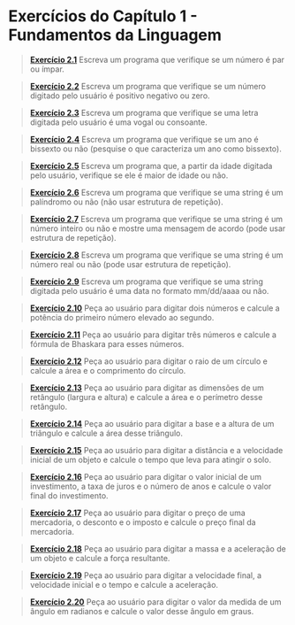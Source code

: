 # Exercícios do Capítulo 1 - Fundamentos da Linguagem

> **[Exercício 2.1](https://github.com/ThallesCansi/Programacao-para-Web/blob/master/1%C2%BA%20Bimestre/Cap%C3%ADtulo%20II%20-%20Estruturas%20da%20Condicionais/Exercise%202.1.py)**  Escreva um programa que verifique se um número é par ou ímpar. 

> **[Exercício 2.2](https://github.com/ThallesCansi/Programacao-para-Web/blob/master/1%C2%BA%20Bimestre/Cap%C3%ADtulo%20II%20-%20Estruturas%20da%20Condicionais/Exercise%202.2.py)**  Escreva um programa que verifique se um número digitado pelo usuário é positivo negativo ou zero.

> **[Exercício 2.3](https://github.com/ThallesCansi/Programacao-para-Web/blob/master/1%C2%BA%20Bimestre/Cap%C3%ADtulo%20II%20-%20Estruturas%20da%20Condicionais/Exercise%202.3.py)**  Escreva um programa que verifique se uma letra digitada pelo usuário é uma vogal ou consoante.

> **[Exercício 2.4](https://github.com/ThallesCansi/Programacao-para-Web/blob/master/1%C2%BA%20Bimestre/Cap%C3%ADtulo%20II%20-%20Estruturas%20da%20Condicionais/Exercise%202.4.py)**  Escreva um programa que verifique se um ano é bissexto ou não (pesquise o que caracteriza um ano como bissexto).

> **[Exercício 2.5](https://github.com/ThallesCansi/Programacao-para-Web/blob/master/1%C2%BA%20Bimestre/Cap%C3%ADtulo%20II%20-%20Estruturas%20da%20Condicionais/Exercise%202.5.py)**  Escreva um programa que, a partir da idade digitada pelo usuário, verifique se ele é maior de idade ou não.

> **[Exercício 2.6](https://github.com/ThallesCansi/Programacao-para-Web/blob/master/1%C2%BA%20Bimestre/Cap%C3%ADtulo%20II%20-%20Estruturas%20da%20Condicionais/Exercise%202.6.py)**  Escreva um programa que verifique se uma string é um palíndromo ou não (não usar estrutura de repetição).

> **[Exercício 2.7](https://github.com/ThallesCansi/Programacao-para-Web/blob/master/1%C2%BA%20Bimestre/Cap%C3%ADtulo%20II%20-%20Estruturas%20da%20Condicionais/Exercise%202.7.py)**  Escreva um programa que verifique se uma string é um número inteiro ou não e mostre uma mensagem de acordo (pode usar estrutura de repetição).

> **[Exercício 2.8](https://github.com/ThallesCansi/Programacao-para-Web/blob/master/1%C2%BA%20Bimestre/Cap%C3%ADtulo%20II%20-%20Estruturas%20da%20Condicionais/Exercise%202.8.py)**  Escreva um programa que verifique se uma string é um número real ou não (pode usar estrutura de repetição).

> **[Exercício 2.9](https://github.com/ThallesCansi/Programacao-para-Web/blob/master/1%C2%BA%20Bimestre/Cap%C3%ADtulo%20II%20-%20Estruturas%20da%20Condicionais/Exercise%202.9.py)**  Escreva um programa que verifique se uma string digitada pelo usuário é uma data no formato mm/dd/aaaa ou não.

> **[Exercício 2.10](https://github.com/ThallesCansi/Programacao-para-Web/blob/master/1%C2%BA%20Bimestre/Cap%C3%ADtulo%20II%20-%20Estruturas%20da%20Condicionais/Exercise%202.10.py)**  Peça ao usuário para digitar dois números e calcule a potência do primeiro   número elevado ao segundo.

> **[Exercício 2.11](https://github.com/ThallesCansi/Programacao-para-Web/blob/master/1%C2%BA%20Bimestre/Cap%C3%ADtulo%20II%20-%20Estruturas%20da%20Condicionais/Exercise%202.11.py)**  Peça ao usuário para digitar três números e calcule a fórmula de Bhaskara   para esses números.

> **[Exercício 2.12](https://github.com/ThallesCansi/Programacao-para-Web/blob/master/1%C2%BA%20Bimestre/Cap%C3%ADtulo%20II%20-%20Estruturas%20da%20Condicionais/Exercise%202.12.py)**  Peça  ao  usuário  para  digitar  o  raio  de  um  círculo  e  calcule  a  área  e  o   comprimento do círculo.

> **[Exercício 2.13](https://github.com/ThallesCansi/Programacao-para-Web/blob/master/1%C2%BA%20Bimestre/Cap%C3%ADtulo%20II%20-%20Estruturas%20da%20Condicionais/Exercise%202.13.py)**  Peça ao usuário para digitar as dimensões de um retângulo (largura e altura)   e calcule a área e o perímetro desse retângulo.

> **[Exercício 2.14](https://github.com/ThallesCansi/Programacao-para-Web/blob/master/1%C2%BA%20Bimestre/Cap%C3%ADtulo%20II%20-%20Estruturas%20da%20Condicionais/Exercise%202.14.py)**  Peça ao usuário para digitar a base e a altura de um triângulo e calcule a   área desse triângulo.

> **[Exercício 2.15](https://github.com/ThallesCansi/Programacao-para-Web/blob/master/1%C2%BA%20Bimestre/Cap%C3%ADtulo%20II%20-%20Estruturas%20da%20Condicionais/Exercise%202.15.py)**  Peça ao usuário para digitar a distância e a velocidade inicial de um objeto   e calcule o tempo que leva para atingir o solo.

> **[Exercício 2.16](https://github.com/ThallesCansi/Programacao-para-Web/blob/master/1%C2%BA%20Bimestre/Cap%C3%ADtulo%20II%20-%20Estruturas%20da%20Condicionais/Exercise%202.16.py)**  Peça ao usuário para digitar o valor inicial de um investimento, a taxa de juros   e o número de anos e calcule o valor final do investimento.

> **[Exercício 2.17](https://github.com/ThallesCansi/Programacao-para-Web/blob/master/1%C2%BA%20Bimestre/Cap%C3%ADtulo%20II%20-%20Estruturas%20da%20Condicionais/Exercise%202.17.py)**  Peça ao usuário para digitar o preço de uma mercadoria, o desconto e o   imposto e calcule o preço final da mercadoria.

> **[Exercício 2.18](https://github.com/ThallesCansi/Programacao-para-Web/blob/master/1%C2%BA%20Bimestre/Cap%C3%ADtulo%20II%20-%20Estruturas%20da%20Condicionais/Exercise%202.18.py)**  Peça ao usuário para digitar a massa e a aceleração de um objeto e calcule   a força resultante.

> **[Exercício 2.19](https://github.com/ThallesCansi/Programacao-para-Web/blob/master/1%C2%BA%20Bimestre/Cap%C3%ADtulo%20II%20-%20Estruturas%20da%20Condicionais/Exercise%202.19.py)**  Peça ao usuário para digitar a velocidade final,  a velocidade inicial e o   tempo e calcule a aceleração.

> **[Exercício 2.20](https://github.com/ThallesCansi/Programacao-para-Web/blob/master/1%C2%BA%20Bimestre/Cap%C3%ADtulo%20II%20-%20Estruturas%20da%20Condicionais/Exercise%202.20.py)**  Peça ao usuário para digitar o valor da medida de um ângulo em radianos e   calcule o valor desse ângulo em graus.